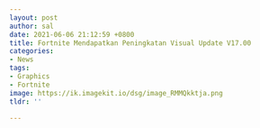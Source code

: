 ```yaml
---
layout: post
author: sal
date: 2021-06-06 21:12:59 +0800
title: Fortnite Mendapatkan Peningkatan Visual Update V17.00
categories:
- News
tags:
- Graphics
- Fortnite
image: https://ik.imagekit.io/dsg/image_RMMQkktja.png
tldr: ''

---
```

